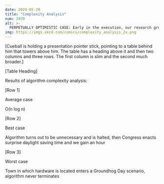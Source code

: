 ```yaml
---
date: 2024-05-29
title: "Complexity Analysis"
num: 2939
alt: >-
  PERPETUALLY OPTIMISTIC CASE: Early in the execution, our research group makes a breakthrough in proving P=NP.
img: https://imgs.xkcd.com/comics/complexity_analysis_2x.png
---
```

[Cueball is holding a presentation pointer stick, pointing to a table behind him that towers above him. The table has a heading above it and then two columns and three rows. The first column is slim and the second much broader.]

[Table Heading]

Results of algorithm complexity analysis:

[Row 1]

Average case

O(n log n)

[Row 2]

Best case

Algorithm turns out to be unnecessary and is halted, then Congress enacts surprise daylight saving time and we gain an hour

[Row 3]

Worst case

Town in which hardware is located enters a Groundhog Day scenario, algorithm never terminates